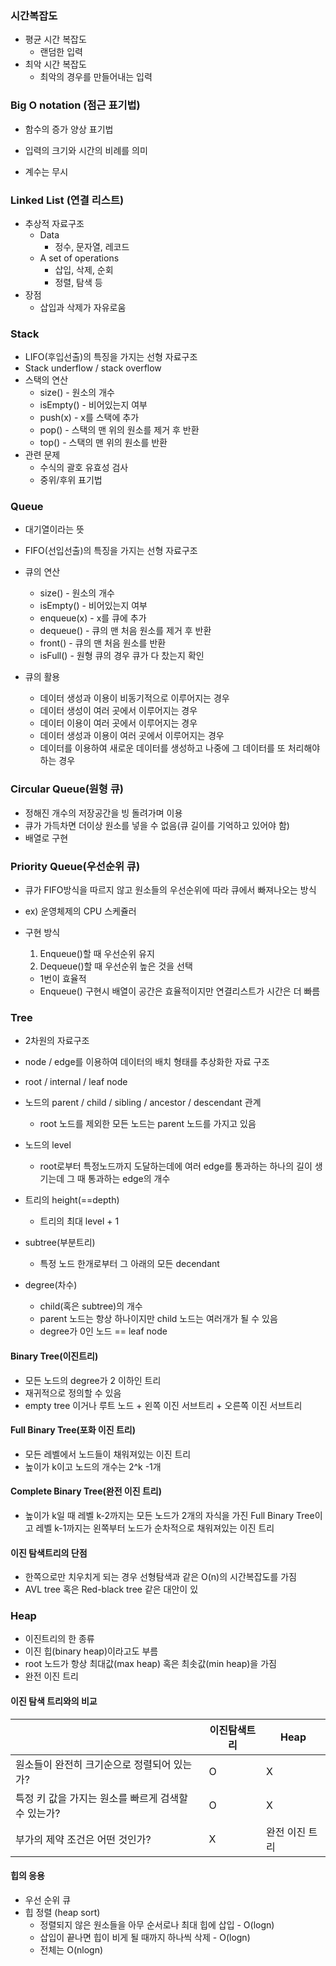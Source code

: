### 시간복잡도

- 평균 시간 복잡도
  - 랜덤한 입력
- 최악 시간 복잡도
  - 최악의 경우를 만들어내는 입력

### Big O notation (점근 표기법)

- 함수의 증가 양상 표기법

- 입력의 크기와 시간의 비례를 의미
- 계수는 무시



### Linked List (연결 리스트)

- 추상적 자료구조
  - Data
    - 정수, 문자열, 레코드
  - A set of operations
    - 삽입, 삭제, 순회
    - 정렬, 탐색 등
- 장점
  - 삽입과 삭제가 자유로움



### Stack

- LIFO(후입선출)의 특징을 가지는 선형 자료구조
- Stack underflow / stack overflow
- 스택의 연산
  - size() - 원소의 개수
  - isEmpty() - 비어있는지 여부
  - push(x) - x를 스택에 추가
  - pop() - 스택의 맨 위의 원소를 제거 후 반환
  - top() - 스택의 맨 위의 원소를 반환
- 관련 문제
  - 수식의 괄호 유효성 검사
  - 중위/후위 표기법



### Queue

- 대기열이라는 뜻

- FIFO(선입선출)의 특징을 가지는 선형 자료구조
- 큐의 연산
  - size() - 원소의 개수
  - isEmpty() - 비어있는지 여부
  - enqueue(x) - x를 큐에 추가
  - dequeue() - 큐의 맨 처음 원소를 제거 후 반환
  - front() - 큐의 맨 처음 원소를 반환
  - isFull() - 원형 큐의 경우 큐가 다 찼는지 확인
- 큐의 활용
  - 데이터 생성과 이용이 비동기적으로 이루어지는 경우
  - 데이터 생성이 여러 곳에서 이루어지는 경우
  - 데이터 이용이 여러 곳에서 이루어지는 경우
  - 데이터 생성과 이용이 여러 곳에서 이루어지는 경우
  - 데이터를 이용하여 새로운 데이터를 생성하고 나중에 그 데이터를 또 처리해야 하는 경우 



### Circular Queue(원형 큐)

- 정해진 개수의 저장공간을 빙 돌려가며 이용
- 큐가 가득차면 더이상 원소를 넣을 수 없음(큐 길이를 기억하고 있어야 함)
- 배열로 구현



### Priority Queue(우선순위 큐)

- 큐가 FIFO방식을 따르지 않고 원소들의 우선순위에 따라 큐에서 빠져나오는 방식

- ex) 운영체제의 CPU 스케쥴러

- 구현 방식

  1. Enqueue()할 때 우선순위 유지
  2. Dequeue()할 때 우선순위 높은 것을 선택 

  - 1번이 효율적
  - Enqueue() 구현시 배열이 공간은 효율적이지만 연결리스트가 시간은 더 빠름



### Tree

- 2차원의 자료구조
- node / edge를 이용하여 데이터의 배치 형태를 추상화한 자료 구조
- root / internal / leaf node
- 노드의 parent / child / sibling / ancestor / descendant 관계
  - root 노드를 제외한 모든 노드는 parent 노드를 가지고 있음
- 노드의 level 
  - root로부터 특정노드까지 도달하는데에 여러 edge를 통과하는 하나의 길이 생기는데 그 때 통과하는 edge의 개수

- 트리의 height(==depth) 
  - 트리의 최대 level + 1
- subtree(부분트리)
  - 특정 노드 한개로부터 그 아래의 모든 decendant
- degree(차수)
  - child(혹은 subtree)의 개수
  - parent 노드는 항상 하나이지만 child 노드는 여러개가 될 수 있음
  - degree가 0인 노드 == leaf node

#### Binary Tree(이진트리)

- 모든 노드의 degree가 2 이하인 트리
- 재귀적으로 정의할 수 있음
- empty tree 이거나 루트 노드 + 왼쪽 이진 서브트리 + 오른쪽 이진 서브트리

#### Full Binary Tree(포화 이진 트리)

- 모든 레벨에서 노드들이 채워져있는 이진 트리
- 높이가 k이고 노드의 개수는 2^k -1개

#### Complete Binary Tree(완전 이진 트리)

- 높이가 k일 때 레벨 k-2까지는 모든 노드가 2개의 자식을 가진 Full Binary Tree이고 레벨 k-1까지는 왼쪽부터 노드가 순차적으로 채워져있는 이진 트리


#### 이진 탐색트리의 단점

- 한쪽으로만 치우치게 되는 경우 선형탐색과 같은 O(n)의 시간복잡도를 가짐	
- AVL tree 혹은 Red-black tree 같은 대안이 있



### Heap

- 이진트리의 한 종류
- 이진 힙(binary heap)이라고도 부름
- root 노드가 항상 최대값(max heap) 혹은 최솟값(min heap)을 가짐
- 완전 이진 트리 

#### 이진 탐색 트리와의 비교

|                                                     | 이진탐색트리 | Heap           |
| --------------------------------------------------- | ------------ | -------------- |
| 원소들이 완전히 크기순으로 정렬되어 있는가?         | O            | X              |
| 특정 키 값을 가지는 원소를 빠르게 검색할 수 있는가? | O            | X              |
| 부가의 제약 조건은 어떤 것인가?                     | X            | 완전 이진 트리 |

#### 힙의 응용

- 우선 순위 큐
- 힙 정렬 (heap sort)
  - 정렬되지 않은 원소들을 아무 순서로나 최대 힙에 삽입 - O(logn)
  - 삽입이 끝나면 힙이 비게 될 때까지 하나씩 삭제 - O(logn)
  - 전체는 O(nlogn)
